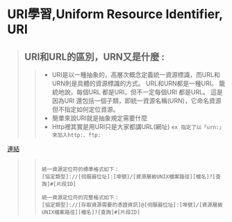 # URI學習,Uniform Resource Identifier, URI


>## URI和URL的區別，URN又是什麼 :
>>* URI是以一種抽象的，高層次概念定義統一資源標識，而URL和URN則是具體的資源標識的方式。 URL和URN都是一種URI。 籠統地說，每個URL 都是URI，但不一定每個URI 都是URL。 這是因為URI 還包括一個子類，即統一資源名稱(URN)，它命名資源但不指定如何定位資源。
>>* 簡單來說URI就是抽象規定需要什麼
>>* Http裡其實是用URI只是大家都講URL(網址) `ex 指定了以「urn:」來加入http:、ftp:`

[連結](https://zh.wikipedia.org/wiki/%E7%BB%9F%E4%B8%80%E8%B5%84%E6%BA%90%E5%AE%9A%E4%BD%8D%E7%AC%A6)
>>```
>>
>>統一資源定位符的標準格式如下：
  >>[協定類型]://[伺服器位址]:[埠號]/[資源層級UNIX檔案路徑][檔名]?[查詢]#[片段ID]
>>
>>統一資源定位符的完整格式如下：
  >>[協定類型]://[存取資源需要的憑證資訊]@[伺服器位址]:[埠號]/[資源層級UNIX檔案路徑][檔名]?[查詢]#[片段ID]
  >>
>>```
